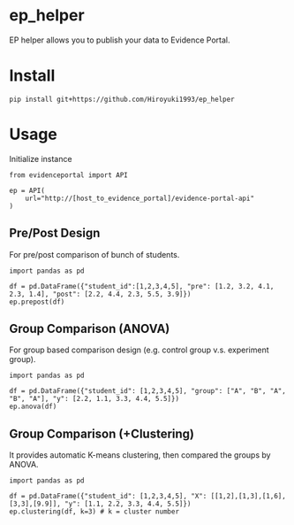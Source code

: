 # ep_helper

EP helper allows you to publish your data to Evidence Portal.

# Install

`pip install git+https://github.com/Hiroyuki1993/ep_helper`

# Usage

Initialize instance

```
from evidenceportal import API

ep = API(
    url="http://[host_to_evidence_portal]/evidence-portal-api"
)
```

## Pre/Post Design
For pre/post comparison of bunch of students.

```
import pandas as pd

df = pd.DataFrame({"student_id":[1,2,3,4,5], "pre": [1.2, 3.2, 4.1, 2.3, 1.4], "post": [2.2, 4.4, 2.3, 5.5, 3.9]})
ep.prepost(df)
```

## Group Comparison (ANOVA)
For group based comparison design (e.g. control group v.s. experiment group).

```
import pandas as pd

df = pd.DataFrame({"student_id": [1,2,3,4,5], "group": ["A", "B", "A", "B", "A"], "y": [2.2, 1.1, 3.3, 4.4, 5.5]})
ep.anova(df)
```

## Group Comparison (+Clustering)
It provides automatic K-means clustering, then compared the groups by ANOVA.


```
import pandas as pd

df = pd.DataFrame({"student_id": [1,2,3,4,5], "X": [[1,2],[1,3],[1,6],[3,3],[9.9]], "y": [1.1, 2.2, 3.3, 4.4, 5.5]})
ep.clustering(df, k=3) # k = cluster number
```